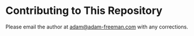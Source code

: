# Contributing to This Repository

Please email the author at adam@adam-freeman.com with any corrections.